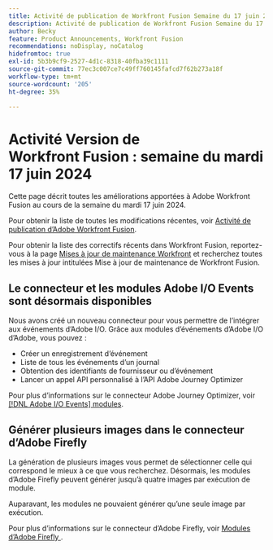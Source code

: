 ```yaml
---
title: Activité de publication de Workfront Fusion Semaine du 17 juin 2024
description: Activité de publication de Workfront Fusion Semaine du 17 juin 2024
author: Becky
feature: Product Announcements, Workfront Fusion
recommendations: noDisplay, noCatalog
hidefromtoc: true
exl-id: 5b3b9cf9-2527-4d1c-8318-40fba39c1111
source-git-commit: 77ec3c007ce7c49ff760145fafcd7f62b273a18f
workflow-type: tm+mt
source-wordcount: '205'
ht-degree: 35%

---
```


# Activité Version de Workfront Fusion : semaine du mardi 17 juin 2024

Cette page décrit toutes les améliorations apportées à Adobe Workfront Fusion au cours de la semaine du mardi 17 juin 2024.

Pour obtenir la liste de toutes les modifications récentes, voir [Activité de publication d’Adobe Workfront Fusion](/help/workfront-fusion/fusion-product-releases/fusion-release-activity.md).

Pour obtenir la liste des correctifs récents dans Workfront Fusion, reportez-vous à la page [Mises à jour de maintenance Workfront](https://experienceleague.adobe.com/docs/workfront-known-issues/releases/current-updates.html?lang=fr) et recherchez toutes les mises à jour intitulées Mise à jour de maintenance de Workfront Fusion.

## Le connecteur et les modules Adobe I/O Events sont désormais disponibles

Nous avons créé un nouveau connecteur pour vous permettre de l’intégrer aux événements d’Adobe I/O. Grâce aux modules d’événements d’Adobe I/O d’Adobe, vous pouvez :

* Créer un enregistrement d’événement
* Liste de tous les événements d’un journal
* Obtention des identifiants de fournisseur ou d’événement
* Lancer un appel API personnalisé à l’API Adobe Journey Optimizer

Pour plus d’informations sur le connecteur Adobe Journey Optimizer, voir [[!DNL Adobe I/O Events] modules](/help/workfront-fusion/references/apps-and-modules/adobe-connectors/adobe-io-events-modules.md).

## Générer plusieurs images dans le connecteur d’Adobe Firefly

La génération de plusieurs images vous permet de sélectionner celle qui correspond le mieux à ce que vous recherchez. Désormais, les modules d’Adobe Firefly peuvent générer jusqu’à quatre images par exécution de module.

Auparavant, les modules ne pouvaient générer qu’une seule image par exécution.

Pour plus d’informations sur le connecteur d’Adobe Firefly, voir [Modules d’Adobe Firefly ](/help/workfront-fusion/references/apps-and-modules/adobe-connectors/adobe-firefly-modules.md).
